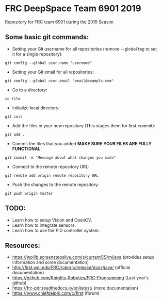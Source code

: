 # FRC DeepSpace Team 6901 2019
Repository for FRC team 6901 during the 2019 Season

## Some basic git commands:

* Setting your Git username for all repositories (remove --global tag to set it for a single repository):
```
git config --global user.name "username"
```
* Setting your Git email for all repositories:
```
git config --global user.email "email@example.com"
```
* Go to a directory:
```
cd file
```
* Initialize local directory:
```
git init
```
* Add the files in your new repository (This stages them for first commit):
```
git add .
```
* Commit the files that you added **MAKE SURE YOUR FILES ARE FULLY FUNCTIONAL**:
```
git commit -m "Message about what changes you made"
```
* Connect to the remote repository URL:
```
git remote add origin remote repository URL
```
* Push the changes to the remote repository: 
```
git push origin master
```

## TODO: 
* Learn how to setup Vision and OpenCV.
* Learn how to integrate sensors.
* Learn how to use the PID controller system.

## Resources:

* https://wpilib.screenstepslive.com/s/currentCS/m/java (provides setup information and some documentation)
* http://first.wpi.edu/FRC/roborio/release/docs/java/ (official documentation)
* https://github.com/Knights-Robotics/FRC-Programming (Last year's github)
* https://frc-pdr.readthedocs.io/en/latest/ (more documentation)
* https://www.chiefdelphi.com/c/first (forum)
